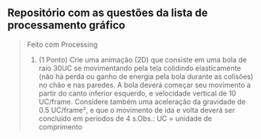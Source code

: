 ## Repositório com as questões da lista de processamento gráfico
>Feito com Processing
>1. (1 Ponto) Crie uma animação (2D) que consiste em uma bola de raio 30UC
se movimentando pela tela colidindo elasticamente (não há perda ou ganho de energia 
pela bola durante as colisões) no chão e nas paredes. A bola deverá começar seu 
movimento a partir do canto inferior esquerdo, e velocidade vertical de 10 UC/frame.
Considere também uma aceleração da gravidade de 0.5 UC/frame², e que o movimento de ida
e volta deverá ser concluído em períodos de 4 s.Obs.: UC = unidade de comprimento
